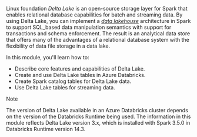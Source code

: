 Linux foundation *Delta Lake* is an open-source storage layer for Spark that enables relational database capabilities for batch and streaming data. By using Delta Lake, you can implement a *[data lakehouse](/azure/databricks/lakehouse)* architecture in Spark to support SQL_based data manipulation semantics with support for transactions and schema enforcement. The result is an analytical data store that offers many of the advantages of a relational database system with the flexibility of data file storage in a data lake.

In this module, you'll learn how to:

- Describe core features and capabilities of Delta Lake.
- Create and use Delta Lake tables in Azure Databricks.
- Create Spark catalog tables for Delta Lake data.
- Use Delta Lake tables for streaming data.

> [!NOTE]
> The version of Delta Lake available in an Azure Databricks cluster depends on the version of the Databricks Runtime being used. The information in this module reflects Delta Lake version 3.x, which is installed with Spark 3.5.0 in Databricks Runtime version 14.3.

